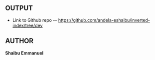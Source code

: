 ## OUTPUT
*  Link to Github repo -- https://github.com/andela-eshaibu/inverted-index/tree/dev

## AUTHOR
**Shaibu Emmanuel**